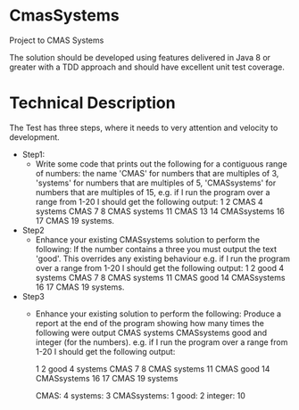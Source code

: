 # CmasSystems
Project to CMAS Systems

The solution should be developed using features delivered in Java 8 or greater with a TDD approach and should have excellent unit test coverage. 

# Technical Description

The Test has three steps, where it needs to very attention and velocity to development.

- Step1:
  - Write some code that prints out the following for a contiguous range of numbers: the name 'CMAS' for numbers that are multiples of 3, 'systems' 
    for numbers that are multiples of 5, 'CMASsystems' for numbers that are multiples of 15, e.g. 
    if I run the program over a range from 1-20 I should get the following output:
      1 2 CMAS 4 systems CMAS 7 8 CMAS systems 11 CMAS 13 14 CMASsystems 16 17 CMAS 19 systems.
- Step2
  - Enhance your existing CMASsystems solution to perform the following: If the number contains a three you must output the text 'good'. 
    This overrides any existing behaviour e.g. 
    if I run the program over a range from 1-20 I should get the following output:
      1 2 good 4 systems CMAS 7 8 CMAS systems 11 CMAS good 14 CMASsystems 16 17 CMAS 19 systems.
- Step3
  - Enhance your existing solution to perform the following: Produce a report at the end of the program showing how many times the following were 
    output CMAS systems CMASsystems good and integer (for the numbers). e.g. if I run the program over a range from 1-20 I should get the following output:
    
      1 2 good 4 systems CMAS 7 8 CMAS systems 11 CMAS good 14 CMASsystems 16 17 CMAS 19 systems
      
      CMAS: 4 
      systems: 3 
      CMASsystems: 1 
      good: 2
      integer: 10

